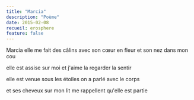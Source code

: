 ```yaml
---
title: "Marcia"
description: "Poème"
date: 2015-02-08
recueil: erosphere
feature: false
---
```


Marcia elle me fait des câlins
avec son cœur en fleur
et son nez dans mon cou

elle est assise sur moi et j'aime la regarder
la sentir

elle est venue sous les étoiles on a parlé avec le corps

et ses cheveux sur mon lit me rappellent qu'elle est partie
